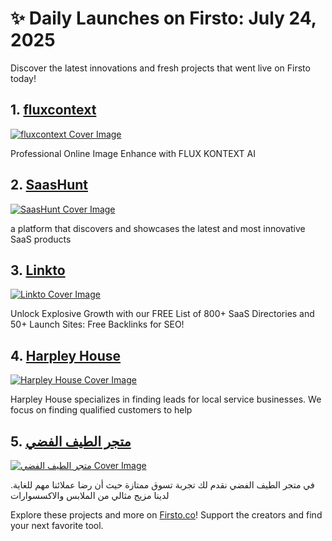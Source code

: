# ✨ Daily Launches on Firsto: July 24, 2025

Discover the latest innovations and fresh projects that went live on Firsto today!

## 1. [fluxcontext](https://firsto.co/projects/fluxcontext)

[![fluxcontext Cover Image](https://607255gt6f.ufs.sh/f/ViZtN9dvJxPt2LRtJMSxVmCIRWE6tw3qPjXQ8Z7zf2dBkucM)](https://firsto.co/projects/fluxcontext)

 Professional Online Image Enhance with FLUX KONTEXT AI



## 2. [SaasHunt](https://firsto.co/projects/saashunt)

[![SaasHunt Cover Image](https://607255gt6f.ufs.sh/f/ViZtN9dvJxPtx4ilo2qc3BQGUCEp5I0LSD7dwO6KJqHWnP1A)](https://firsto.co/projects/saashunt)

 a platform that discovers and showcases the latest and most innovative SaaS products



## 3. [Linkto](https://firsto.co/projects/linkto)

[![Linkto Cover Image](https://607255gt6f.ufs.sh/f/ViZtN9dvJxPtrnJFH0uBH9nNyiJqCjTReOXasxfZ3pokcdGM)](https://firsto.co/projects/linkto)

 Unlock Explosive Growth with our FREE List of 800+ SaaS Directories and 50+ Launch Sites: Free Backlinks for SEO!



## 4. [Harpley House](https://firsto.co/projects/harpley-house)

[![Harpley House Cover Image](https://607255gt6f.ufs.sh/f/ViZtN9dvJxPt5rpl7HJVS0UvQHeTC3KWOGXfwrp4jJAdaosy)](https://firsto.co/projects/harpley-house)

 Harpley House specializes in finding leads for local service businesses. We focus on finding qualified customers to help



## 5. [متجر الطيف الفضي](https://firsto.co/projects/-6960)

[![متجر الطيف الفضي Cover Image](https://607255gt6f.ufs.sh/f/ViZtN9dvJxPtVwmWYtdvJxPtmHw8f3QhALdCIrFu0pG7TNyb)](https://firsto.co/projects/-6960)

 في متجر الطيف الفضي نقدم لك تجربة تسوق ممتازة حيث أن رضا عملائنا مهم للغاية. لدينا مزيج مثالي من الملابس والاكسسوارات 




Explore these projects and more on [Firsto.co](https://firsto.co)! Support the creators and find your next favorite tool.
